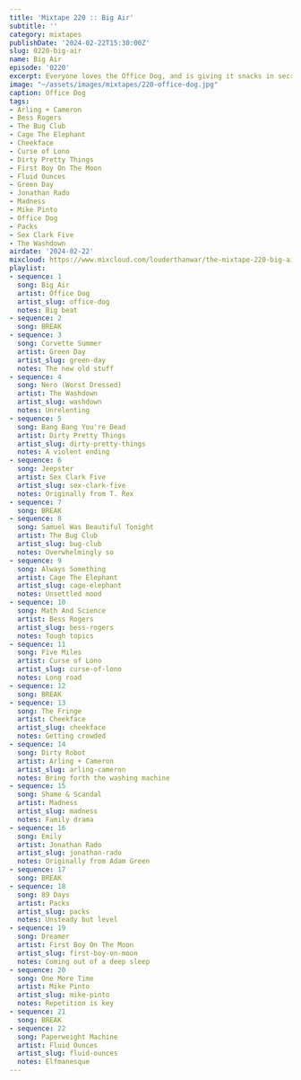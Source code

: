 ```yaml
---
title: 'Mixtape 220 :: Big Air'
subtitle: ''
category: mixtapes
publishDate: '2024-02-22T15:30:00Z'
slug: 0220-big-air
name: Big Air
episode: '0220'
excerpt: Everyone loves the Office Dog, and is giving it snacks in secret.
image: "~/assets/images/mixtapes/220-office-dog.jpg"
caption: Office Dog
tags:
- Arling + Cameron
- Bess Rogers
- The Bug Club
- Cage The Elephant
- Cheekface
- Curse of Lono
- Dirty Pretty Things
- First Boy On The Moon
- Fluid Ounces
- Green Day
- Jonathan Rado
- Madness
- Mike Pinto
- Office Dog
- Packs
- Sex Clark Five
- The Washdown
airdate: '2024-02-22'
mixcloud: https://www.mixcloud.com/louderthanwar/the-mixtape-220-big-air-2024-02-22/
playlist:
- sequence: 1
  song: Big Air
  artist: Office Dog
  artist_slug: office-dog
  notes: Big beat
- sequence: 2
  song: BREAK
- sequence: 3
  song: Corvette Summer
  artist: Green Day
  artist_slug: green-day
  notes: The new old stuff
- sequence: 4
  song: Nero (Worst Dressed)
  artist: The Washdown
  artist_slug: washdown
  notes: Unrelenting
- sequence: 5
  song: Bang Bang You're Dead
  artist: Dirty Pretty Things
  artist_slug: dirty-pretty-things
  notes: A violent ending
- sequence: 6
  song: Jeepster
  artist: Sex Clark Five
  artist_slug: sex-clark-five
  notes: Originally from T. Rex
- sequence: 7
  song: BREAK
- sequence: 8
  song: Samuel Was Beautiful Tonight
  artist: The Bug Club
  artist_slug: bug-club
  notes: Overwhelmingly so
- sequence: 9
  song: Always Something
  artist: Cage The Elephant
  artist_slug: cage-elephant
  notes: Unsettled mood
- sequence: 10
  song: Math And Science
  artist: Bess Rogers
  artist_slug: bess-rogers
  notes: Tough topics
- sequence: 11
  song: Five Miles
  artist: Curse of Lono
  artist_slug: curse-of-lono
  notes: Long road
- sequence: 12
  song: BREAK
- sequence: 13
  song: The Fringe
  artist: Cheekface
  artist_slug: cheekface
  notes: Getting crowded
- sequence: 14
  song: Dirty Robot
  artist: Arling + Cameron
  artist_slug: arling-cameron
  notes: Bring forth the washing machine
- sequence: 15
  song: Shame & Scandal
  artist: Madness
  artist_slug: madness
  notes: Family drama
- sequence: 16
  song: Emily
  artist: Jonathan Rado
  artist_slug: jonathan-rado
  notes: Originally from Adam Green
- sequence: 17
  song: BREAK
- sequence: 18
  song: 89 Days
  artist: Packs
  artist_slug: packs
  notes: Unsteady but level
- sequence: 19
  song: Dreamer
  artist: First Boy On The Moon
  artist_slug: first-boy-on-moon
  notes: Coming out of a deep sleep
- sequence: 20
  song: One More Time
  artist: Mike Pinto
  artist_slug: mike-pinto
  notes: Repetition is key
- sequence: 21
  song: BREAK
- sequence: 22
  song: Paperweight Machine
  artist: Fluid Ounces
  artist_slug: fluid-ounces
  notes: Elfmanesque
---
```


